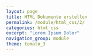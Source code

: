 ```yaml
---
layout: page
title: HTML Dokumente erstellen
permalink: /module/html_css/2/
categories: html_css
excerpt: "Lorem Ipsum Dolor"
navigation_group: module
theme: tomato_3
---
```


